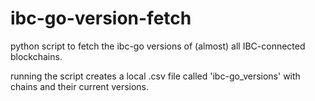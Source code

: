 # ibc-go-version-fetch
python script to fetch the ibc-go versions of (almost) all IBC-connected blockchains.

running the script creates a local .csv file called 'ibc-go_versions' with chains and their current versions.
